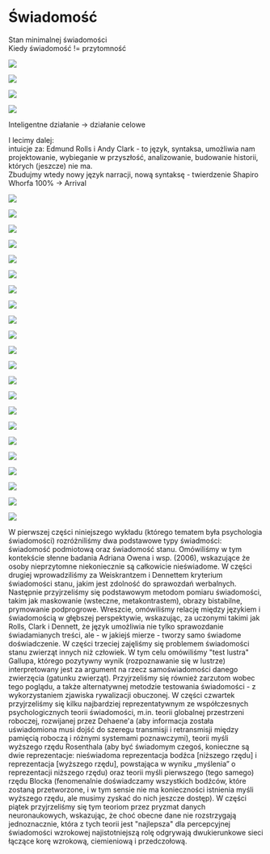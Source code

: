 # Świadomość

Stan minimalnej świadomości  
Kiedy świadomość != przytomność

![](../.gitbook/assets/zrzut-ekranu-2020-03-18-o-20.14.02.png)

![](../.gitbook/assets/zrzut-ekranu-2020-03-18-o-20.14.25.png)

![](../.gitbook/assets/zrzut-ekranu-2020-03-18-o-20.15.04.png)

![](../.gitbook/assets/zrzut-ekranu-2020-03-18-o-20.16.01.png)

Inteligentne działanie -&gt; działanie celowe

I lecimy dalej:  
intuicje za: Edmund Rolls i Andy Clark - to język, syntaksa, umożliwia nam projektowanie, wybieganie w przyszłość, analizowanie, budowanie historii, których \(jeszcze\) nie ma.  
Zbudujmy wtedy nowy język narracji, nową syntaksę - twierdzenie Shapiro Whorfa 100% -&gt; Arrival

![](../.gitbook/assets/zrzut-ekranu-2020-03-18-o-20.18.15.png)

![](../.gitbook/assets/zrzut-ekranu-2020-03-18-o-20.19.44.png)

![](../.gitbook/assets/zrzut-ekranu-2020-03-18-o-20.20.21.png)

![](../.gitbook/assets/zrzut-ekranu-2020-03-18-o-20.29.25.png)

![](../.gitbook/assets/zrzut-ekranu-2020-03-18-o-20.29.56.png)

![](../.gitbook/assets/zrzut-ekranu-2020-03-18-o-20.30.38.png)

![](../.gitbook/assets/zrzut-ekranu-2020-03-18-o-20.35.37.png)

![](../.gitbook/assets/zrzut-ekranu-2020-03-18-o-20.38.19.png)

![](../.gitbook/assets/zrzut-ekranu-2020-03-18-o-20.39.31.png)

![](../.gitbook/assets/zrzut-ekranu-2020-03-18-o-20.40.38.png)

![](../.gitbook/assets/zrzut-ekranu-2020-03-19-o-20.59.22.png)

![](../.gitbook/assets/zrzut-ekranu-2020-03-19-o-21.00.45.png)

![](../.gitbook/assets/zrzut-ekranu-2020-03-19-o-21.02.06.png)

![](../.gitbook/assets/zrzut-ekranu-2020-03-19-o-21.03.10.png)

![](../.gitbook/assets/zrzut-ekranu-2020-03-19-o-21.04.02.png)

![](../.gitbook/assets/zrzut-ekranu-2020-03-19-o-21.05.01.png)

![](../.gitbook/assets/zrzut-ekranu-2020-03-19-o-21.05.50.png)

![](../.gitbook/assets/zrzut-ekranu-2020-03-19-o-21.09.04.png)

![](../.gitbook/assets/zrzut-ekranu-2020-03-19-o-21.10.12.png)

![](../.gitbook/assets/zrzut-ekranu-2020-03-19-o-21.11.24.png)

![](../.gitbook/assets/zrzut-ekranu-2020-03-19-o-21.11.57.png)

![](../.gitbook/assets/zrzut-ekranu-2020-03-19-o-21.16.41.png)

W pierwszej części niniejszego wykładu \(którego tematem była psychologia świadomości\) rozróżniliśmy dwa podstawowe typy świadmości: świadomość podmiotową oraz świadomość stanu. Omówiliśmy w tym kontekście słenne badania Adriana Owena i wsp. \(2006\), wskazujące że osoby nieprzytomne niekoniecznie są całkowicie nieświadome. W części drugiej wprowadziliśmy za Weiskrantzem i Dennettem kryterium świadomości stanu, jakim jest zdolność do sprawozdań werbalnych. Następnie przyjrzeliśmy się podstawowym metodom pomiaru świadomości, takim jak maskowanie \(wsteczne, metakontrastem\), obrazy bistabilne, prymowanie podprogrowe. Wreszcie, omówiliśmy relację między językiem i świadomością w głębszej perspektywie, wskazując, za uczonymi takimi jak Rolls, Clark i Dennett, że język umożliwia nie tylko sprawozdanie świadamianych treści, ale - w jakiejś mierze - tworzy samo świadome doświadczenie. W części trzeciej zajęliśmy się problemem świadomości stanu zwierząt innych niż człowiek. W tym celu omówiliśmy "test lustra" Gallupa, którego pozytywny wynik \(rozpoznawanie się w lustrze\) interpretowany jest za argument na rzecz samoświadomości danego zwierzęcia \(gatunku zwierząt\). Przyjrzeliśmy się również zarzutom wobec tego poglądu, a także alternatywnej metodzie testowania świadomości - z wykorzystaniem zjawiska rywalizacji obuczonej. W części czwartek przyjrzeliśmy się kilku najbardziej reprezentatywnym ze współczesnych psychologicznych teorii świadomości, m.in. teorii globalnej przestrzeni roboczej, rozwijanej przez Dehaene'a \(aby informacja została uświadomiona musi dojść do szeregu transmisji i retransmisji między pamięcią roboczą i różnymi systemami poznawczymi\), teorii myśli wyższego rzędu Rosenthala \(aby być świadomym czegoś, konieczne są dwie reprezentacje: nieświadoma reprezentacja bodźca \[niższego rzędu\] i reprezentacja \[wyższego rzędu\], powstająca w wyniku „myślenia” o reprezentacji niższego rzędu\) oraz teorii myśli pierwszego \(tego samego\) rzędu Blocka \(fenomenalnie doświadczamy wszystkich bodźców, które zostaną przetworzone, i w tym sensie nie ma konieczności istnienia myśli wyższego rzędu, ale musimy zyskać do nich jeszcze dostęp\). W części piątek przyjrzeliśmy się tym teoriom przez pryzmat danych neuronaukowych, wskazując, że choć obecne dane nie rozstrzygają jednoznacznie, która z tych teorii jest "najlepsza" dla percepcyjnej świadomości wzrokowej najistotniejszą rolę odgrywają dwukierunkowe sieci łączące korę wzrokową, ciemieniową i przedczołową.

